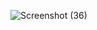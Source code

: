 
![Screenshot (36)](https://github.com/Shrutipawar2519/calculator-js/assets/125301869/dc94cc1c-a452-48e0-a6c2-f52df9e7375f)

